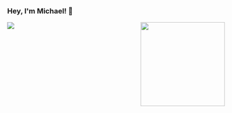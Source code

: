 ### Hey, I'm Michael! 👋

<a href="#">
  <img align="left" src="https://vercel-statsapp.vercel.app/api?username=mlaplante&theme=radical&show_icons=true&include_all_commits=true&count_private=true&border_radius=12">
</a>
<a href="#">
  <img align="right" src="https://vercel-statsapp.vercel.app/api/top-langs/?username=mlaplante&theme=radical&layout=compact&langs_count=10&border_radius=12" height="195">
</a>
